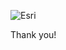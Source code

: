 ![Esri](http://upload.wikimedia.org/wikipedia/de/thumb/4/46/ESRI_Logo.svg/708px-ESRI_Logo.svg.png)

Thank you!
